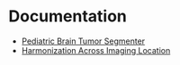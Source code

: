 # Documentation
- [Pediatric Brain Tumor Segmenter](https://precision-medical-imaging-group.github.io/SegmenterApp-Segmenter-Peds)
- [Harmonization Across Imaging Location](https://precision-medical-imaging-group.github.io/SegmenterApp-HAIL/)
